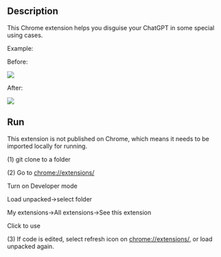 ## Description

This Chrome extension helps you disguise your ChatGPT in some special using cases.

Example:

Before:

![](F:\USC\13-CSCI-550\chatgpt-in-disguise\chatgpt-in-disguise\images\1.jpg)

After:

![](F:\USC\13-CSCI-550\chatgpt-in-disguise\chatgpt-in-disguise\images\2.jpg)

## Run

This extension is not published on Chrome, which means it needs to be imported locally for running.

(1) git clone to a folder

(2) Go to [chrome://extensions/](chrome://extensions/)

Turn on Developer mode

Load unpacked->select folder

My extensions->All extensions->See this extension

Click to use

(3) If code is edited, select refresh icon on [chrome://extensions/](chrome://extensions/), or load unpacked again.

